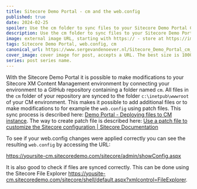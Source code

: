 ```yaml
---
title: Sitecore Demo Portal - cm and the web.config
published: true
date: 2024-02-25
spoiler: Use the cm folder to sync files to your Sitecore Demo Portal CM environment and to patch your web.config. But did you know you can check if your patches worked, or files are synced correctly?
description: Use the cm folder to sync files to your Sitecore Demo Portal CM environment and to patch your web.config. But did you know you can check if your patches worked, or files are synced correctly?
image: external image URL, starting with https:// - store at https://imgbb.com/
tags: Sitecore Demo Portal, web.config, cm
canonical_url: https://www.sergevandenoever.nl/Sitecore_Demo_Portal_cm_and_ the_web_config
cover_image: cover image for post, accepts a URL. The best size is 1000 x 420.
series: post series name.
---
```

With the Sitecore Demo Portal it is possible to make modifications to your Sitecore XM Content Management environment by connecting your environment to a GitHub repository containing a folder named `cm`. All files in the `cm` folder of your repository are synced to the folder `c:\inetpub\wwwroot` of your CM environment. This makes it possible to add additional files or to make modifications to for example the `web.config` using patch files. This sync process is described here: [Demo Portal - Deploying files to CM instance](https://portal.sitecoredemo.com/help#git-overview). The way to create patch file is described here: [Use a patch file to customize the Sitecore configuration | Sitecore Documentation](https://doc.sitecore.com/xp/en/developers/103/platform-administration-and-architecture/use-a-patch-file-to-customize-the-sitecore-configuration.html)

To see if your web.config changes were applied correctly you can see the resulting `web.config` by accessing the URL:

https://yoursite-cm.sitecoredemo.com/sitecore/admin/showConfig.aspx

It is also good to check if files are synced correctly. This can be done using the Sitecore File Explorer 
https://yousite-cm.sitecoredemo.com/sitecore/shell/default.aspx?xmlcontrol=FileExplorer. 
